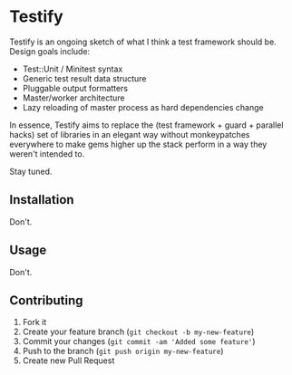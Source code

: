 # Testify

Testify is an ongoing sketch of what I think a test framework should be.
Design goals include:

* Test::Unit / Minitest syntax
* Generic test result data structure
* Pluggable output formatters
* Master/worker architecture
* Lazy reloading of master process as hard dependencies change

In essence, Testify aims to replace the (test framework + guard +
parallel hacks) set of libraries in an elegant way without monkeypatches
everywhere to make gems higher up the stack perform in a way they
weren't intended to.

Stay tuned.

## Installation

Don't.

## Usage

Don't.

## Contributing

1. Fork it
2. Create your feature branch (`git checkout -b my-new-feature`)
3. Commit your changes (`git commit -am 'Added some feature'`)
4. Push to the branch (`git push origin my-new-feature`)
5. Create new Pull Request
